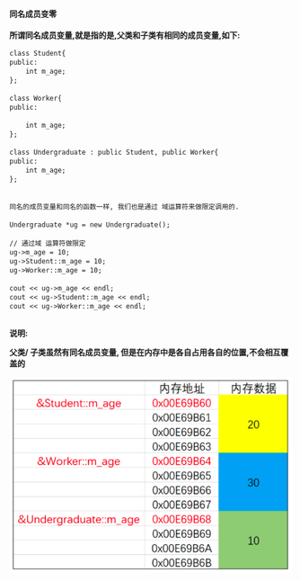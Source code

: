 #### 同名成员变零

**所谓同名成员变量,就是指的是,父类和子类有相同的成员变量,如下:**

```
class Student{
public:
    int m_age;
};

class Worker{
public:

    int m_age;
};

class Undergraduate : public Student, public Worker{
public:
    int m_age;
};


同名的成员变量和同名的函数一样, 我们也是通过 域运算符来做限定调用的.

Undergraduate *ug = new Undergraduate();

// 通过域 运算符做限定
ug->m_age = 10;
ug->Student::m_age = 10;
ug->Worker::m_age = 10;

cout << ug->m_age << endl;
cout << ug->Student::m_age << endl;
cout << ug->Worker::m_age << endl;


```

**说明:**

**父类/ 子类虽然有同名成员变量, 但是在内存中是各自占用各自的位置,不会相互覆盖的**

![](/assets/Snip20190129_1.png)